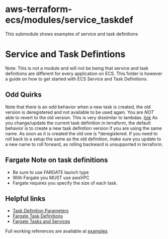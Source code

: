 # aws-terraform-ecs/modules/service_taskdef
This submodule shows examples of service and task definitions

# Service and Task Defintions
Note: This is not a module and will not be being that service and task definitions are different for every application on ECS. This folder is however a guide on how to get started with ECS Service and Task Definitions.

## Odd Quirks
Note that there is an odd behavior when a new task is created, the old version is deregistered and not available to be used again. You are _NOT_ able to revert to the old version. This is very dissimilar to lambdas. [link](https://github.com/terraform-providers/terraform-provider-aws/issues/258) As you change/update the current task definition in terraform, the default behavior is to create a new task definition version if you are using the same name. As soon as it is created the old one is *deregistered. If you need to roll back to a setup the same as the old definition, make sure you update to a new name to roll forward, as rolling backward is unsupported in terraform.

## Fargate Note on task definitions
- Be sure to use FARGATE launch type
- With Fargate you MUST use awsVPC
- Fargate requires you specify the size of each task.

## Helpful links
- [Task Definition Parameters](https://docs.aws.amazon.com/AmazonECS/latest/developerguide/task_definition_parameters.html)
- [Fargate Task Definitions](https://docs.aws.amazon.com/AmazonECS/latest/developerguide/AWS_Fargate.html#fargate-task-defs)
- [Fargate Tasks and Services](https://docs.aws.amazon.com/AmazonECS/latest/developerguide/AWS_Fargate.html#fargate-tasks-services)

Full working references are available at [examples](examples)

